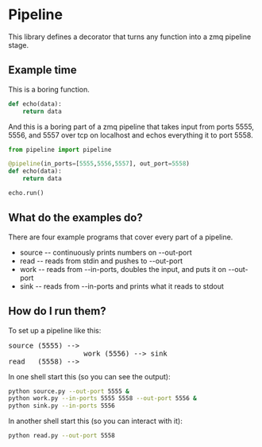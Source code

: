# Pipeline
This library defines a decorator that turns any function into a zmq pipeline
stage.

## Example time
This is a boring function.

```python
def echo(data):
    return data
```

And this is a boring part of a zmq pipeline that takes input from ports 5555,
5556, and 5557 over tcp on localhost and echos everything it to port 5558.

```python
from pipeline import pipeline

@pipeline(in_ports=[5555,5556,5557], out_port=5558)
def echo(data):
    return data

echo.run()
```
## What do the examples do?
There are four example programs that cover every part of a pipeline.

* source -- continuously prints numbers on --out-port
* read -- reads from stdin and pushes to --out-port
* work -- reads from --in-ports, doubles the input, and puts it on --out-port
* sink -- reads from --in-ports and prints what it reads to stdout 

## How do I run them?
To set up a pipeline like this:
<pre>
source (5555) -->
                  work (5556) --> sink
read   (5558) -->
</pre>

In one shell start this (so you can see the output):

```bash
python source.py --out-port 5555 &
python work.py --in-ports 5555 5558 --out-port 5556 &
python sink.py --in-ports 5556
```

In another shell start this (so you can interact with it):

```bash
python read.py --out-port 5558
```
